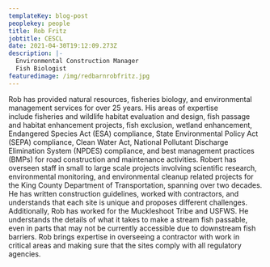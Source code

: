 ```yaml
---
templateKey: blog-post
peoplekey: people
title: Rob Fritz
jobtitle: CESCL
date: 2021-04-30T19:12:09.273Z
description: |-
  Environmental Construction Manager
  Fish Biologist
featuredimage: /img/redbarnrobfritz.jpg
---
```

Rob has provided natural resources, fisheries biology, and environmental management services for over 25 years. His areas of expertise include fisheries and wildlife habitat evaluation and design, fish passage and habitat enhancement projects, fish exclusion, wetland enhancement, Endangered Species Act (ESA) compliance, State Environmental Policy Act (SEPA) compliance, Clean Water Act, National Pollutant Discharge Elimination System (NPDES) compliance, and best management practices (BMPs) for road construction and maintenance activities. Robert has overseen staff in small to large scale projects involving scientific research, environmental monitoring, and environmental cleanup related projects for the King County Department of Transportation, spanning over two decades. He has written construction guidelines, worked with contractors, and understands that each site is unique and proposes different challenges. Additionally, Rob has worked for the Muckleshoot Tribe and USFWS. He understands the details of what it takes to make a stream fish passable, even in parts that may not be currently accessible due to downstream fish barriers. Rob brings expertise in overseeing a contractor with work in critical areas and making sure that the sites comply with all regulatory agencies.